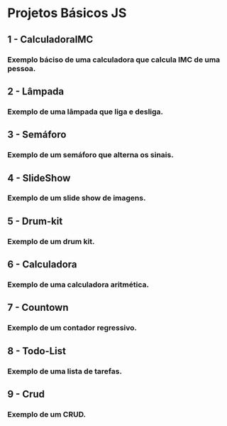 # Projetos Básicos JS
## 1 - CalculadoraIMC
### Exemplo báciso de uma calculadora que calcula IMC de uma pessoa.
## 2 - Lâmpada
### Exemplo de uma lâmpada que liga e desliga.

## 3 - Semáforo
### Exemplo de um semáforo que alterna os sinais.

## 4 - SlideShow
### Exemplo de um slide show de imagens.

## 5 - Drum-kit
### Exemplo de um drum kit.

## 6 - Calculadora
### Exemplo de uma calculadora aritmética.

## 7 - Countown
### Exemplo de um contador regressivo.

## 8 - Todo-List
### Exemplo de uma lista de tarefas.

## 9 - Crud
### Exemplo de um CRUD.

